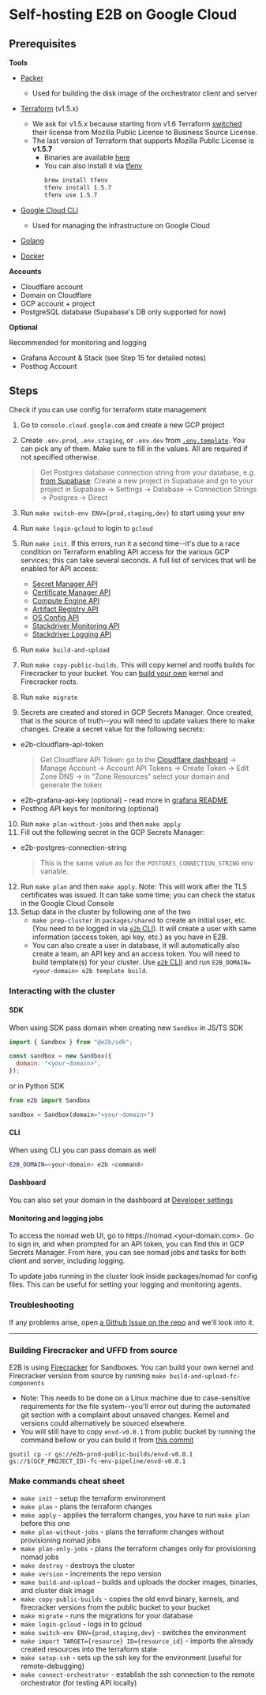 # Self-hosting E2B on Google Cloud

## Prerequisites

**Tools**

- [Packer](https://developer.hashicorp.com/packer/tutorials/docker-get-started/get-started-install-cli#installing-packer)
  - Used for building the disk image of the orchestrator client and server

- [Terraform](https://developer.hashicorp.com/terraform/tutorials/aws-get-started/install-cli) (v1.5.x)
  - We ask for v1.5.x because starting from v1.6 Terraform [switched](https://github.com/hashicorp/terraform/commit/b145fbcaadf0fa7d0e7040eac641d9aef2a26433) their license from Mozilla Public License to Business Source License.
  - The last version of Terraform that supports Mozilla Public License is **v1.5.7**
    - Binaries are available [here](https://developer.hashicorp.com/terraform/install/versions#binary-downloads)
    - You can also install it via [tfenv](https://github.com/tfutils/tfenv)
      ```sh
      brew install tfenv
      tfenv install 1.5.7
      tfenv use 1.5.7
      ```

- [Google Cloud CLI](https://cloud.google.com/sdk/docs/install)
  - Used for managing the infrastructure on Google Cloud

- [Golang](https://go.dev/doc/install)

- [Docker](https://docs.docker.com/engine/install/)


**Accounts**

- Cloudflare account
- Domain on Cloudflare
- GCP account + project
- PostgreSQL database (Supabase's DB only supported for now)

**Optional**

Recommended for monitoring and logging
- Grafana Account & Stack (see Step 15 for detailed notes)
- Posthog Account

## Steps

Check if you can use config for terraform state management

1. Go to `console.cloud.google.com` and create a new GCP project
2. Create `.env.prod`, `.env.staging`, or `.env.dev` from [`.env.template`](.env.template). You can pick any of them. Make sure to fill in the values. All are required if not specified otherwise.

    > Get Postgres database connection string from your database, e.g. [from Supabase](https://supabase.com/docs/guides/database/connecting-to-postgres#direct-connection): Create a new project in Supabase and go to your project in Supabase -> Settings -> Database -> Connection Strings -> Postgres -> Direct
3. Run `make switch-env ENV={prod,staging,dev}` to start using your env
4. Run `make login-gcloud` to login to `gcloud`
5. Run `make init`. If this errors, run it a second time--it's due to a race condition on Terraform enabling API access for the various GCP services; this can take several seconds. A full list of services that will be enabled for API access:
   - [Secret Manager API](https://console.cloud.google.com/apis/library/secretmanager.googleapis.com)
   - [Certificate Manager API](https://console.cloud.google.com/apis/library/certificatemanager.googleapis.com)
   - [Compute Engine API](https://console.cloud.google.com/apis/library/compute.googleapis.com)
   - [Artifact Registry API](https://console.cloud.google.com/apis/library/artifactregistry.googleapis.com)
   - [OS Config API](https://console.cloud.google.com/apis/library/osconfig.googleapis.com)
   - [Stackdriver Monitoring API](https://console.cloud.google.com/apis/library/monitoring.googleapis.com)
   - [Stackdriver Logging API](https://console.cloud.google.com/apis/library/logging.googleapis.com)
6. Run `make build-and-upload`
7. Run `make copy-public-builds`. This will copy kernel and rootfs builds for Firecracker to your bucket. You can [build your own](#building-firecracker-and-uffd-from-source) kernel and Firecracker roots.
8. Run `make migrate`
9. Secrets are created and stored in GCP Secrets Manager. Once created, that is the source of truth--you will need to update values there to make changes. Create a secret value for the following secrets:
  - e2b-cloudflare-api-token
      > Get Cloudflare API Token: go to the [Cloudflare dashboard](https://dash.cloudflare.com/) -> Manage Account -> Account API Tokens -> Create Token -> Edit Zone DNS -> in "Zone Resources" select your domain and generate the token
  - e2b-grafana-api-key (optional) - read more in [grafana README](./terraform/grafana/README.md)
  - Posthog API keys for monitoring (optional)
10. Run `make plan-without-jobs` and then `make apply`
11. Fill out the following secret in the GCP Secrets Manager:
  - e2b-postgres-connection-string
    > This is the same value as for the `POSTGRES_CONNECTION_STRING` env variable.
12. Run `make plan` and then `make apply`. Note: This will work after the TLS certificates was issued. It can take some time; you can check the status in the Google Cloud Console
13. Setup data in the cluster by following one of the two 
    - `make prep-cluster` in `packages/shared` to create an initial user, etc. (You need to be logged in via [`e2b` CLI](https://www.npmjs.com/package/@e2b/cli)). It will create a user with same information (access token, api key, etc.) as you have in E2B. 
    - You can also create a user in database, it will automatically also create a team, an API key and an access token. You will need to build template(s) for your cluster. Use [`e2b` CLI](https://www.npmjs.com/package/@e2b/cli?activetab=versions)) and run `E2B_DOMAIN=<your-domain> e2b template build`.


### Interacting with the cluster

#### SDK
When using SDK pass domain when creating new `Sandbox` in JS/TS SDK
```js
import { Sandbox } from "@e2b/sdk";

const sandbox = new Sandbox({
  domain: "<your-domain>",
});
```

or in Python SDK

```python
from e2b import Sandbox

sandbox = Sandbox(domain="<your-domain>")
```

#### CLI
When using CLI you can pass domain as well
```sh
E2B_DOMAIN=<your-domain> e2b <command>
```

#### Dashboard

You can also set your domain in the dashboard at [Developer settings](https://e2b.dev/dashboard?tab=developer)


#### Monitoring and logging jobs

To access the nomad web UI, go to https://nomad.<your-domain.com>. Go to sign in, and when prompted for an API token, you can find this in GCP Secrets Manager. From here, you can see nomad jobs and tasks for both client and server, including logging.

To update jobs running in the cluster look inside packages/nomad for config files. This can be useful for setting your logging and monitoring agents.

### Troubleshooting

If any problems arise, open [a Github Issue on the repo](https://github.com/e2b-dev/infra/issues) and we'll look into it.

---

### Building Firecracker and UFFD from source

E2B is using [Firecracker](https://github.com/firecracker-microvm/firecracker) for Sandboxes.
You can build your own kernel and Firecracker version from source by running `make build-and-upload-fc-components`

- Note: This needs to be done on a Linux machine due to case-sensitive requirements for the file system--you'll error out during the automated git section with a complaint about unsaved changes. Kernel and versions could alternatively be sourced elsewhere.
- You will still have to copy `envd-v0.0.1` from public bucket by running the command bellow or you can build it from [this commit](https://github.com/e2b-dev/infra/tree/703da3b2b8ef4af450f9874228e7406bdfc75d4a)

```
gsutil cp -r gs://e2b-prod-public-builds/envd-v0.0.1 gs://$(GCP_PROJECT_ID)-fc-env-pipeline/envd-v0.0.1
```

### Make commands cheat sheet

- `make init` - setup the terraform environment
- `make plan` - plans the terraform changes
- `make apply` - applies the terraform changes, you have to run `make plan` before this one
- `make plan-without-jobs` - plans the terraform changes without provisioning nomad jobs
- `make plan-only-jobs` - plans the terraform changes only for provisioning nomad jobs
- `make destroy` - destroys the cluster
- `make version` - increments the repo version
- `make build-and-upload` - builds and uploads the docker images, binaries, and cluster disk image
- `make copy-public-builds` - copies the old envd binary, kernels, and firecracker versions from the public bucket to your bucket
- `make migrate` - runs the migrations for your database
- `make login-gcloud` - logs in to gcloud
- `make switch-env ENV={prod,staging,dev}` - switches the environment
- `make import TARGET={resource} ID={resource_id}` - imports the already created resources into the terraform state
- `make setup-ssh` - sets up the ssh key for the environment (useful for remote-debugging)
- `make connect-orchestrator` - establish the ssh connection to the remote orchestrator (for testing API locally)